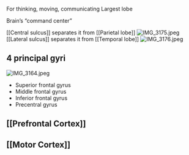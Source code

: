 For thinking, moving, communicating
Largest lobe

Brain’s “command center”

[[Central sulcus]] separates it from [[Parietal lobe]]
![IMG_3175.jpeg](img_3175.jpeg)
[[Lateral sulcus]] separates it from [[Temporal lobe]]
![IMG_3176.jpeg](img_3176.jpeg)

## 4 principal gyri

![IMG_3164.jpeg](img_3164.jpeg)

* Superior frontal gyrus
* Middle frontal gyrus
* Inferior frontal gyrus
* Precentral gyrus

## [[Prefrontal Cortex]]

## [[Motor Cortex]]

